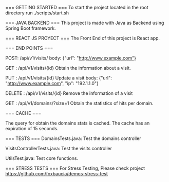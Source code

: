 === GETTING STARTED ===
To start the project located in the root directory run
./scripts/start.sh 


=== JAVA BACKEND ===
This project is made with Java as Backend using Spring Boot framework.


=== REACT JS PROYECT ===
The Front End of this project is React app.


=== END POINTS ===

POST: /api/v1/visits/
body: {"url": "http://www.example.com"}

GET : /api/v1/visits/{id}
Obtain the information about a visit.

PUT : /api/v1/visits/{id}
Update a visit
body: {"url": "http://www.example.com",  "ip": "192.1.1.0"}

DELETE : /api/v1/visits/{id}
Remove the information of a visit

GET : /api/v1/domains/?size=1
Obtain the statistics of hits per domain.

=== CACHE ===

The query for obtain the domains stats is cached. The cache has an expiration of 15 seconds.

=== TESTS ===
DomainsTests.java: Test the domains controller

VisitsControllerTests.java: Test the visits controller

UtilsTest.java: Test core functions.


=== STRESS TESTS ===
For Stress Testing, Please check project https://github.com/foxbaucia/demos-stress-test



